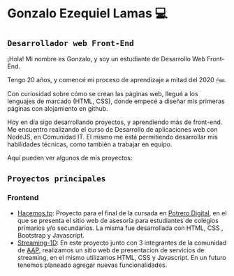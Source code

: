 # **Gonzalo Ezequiel Lamas** 💻

## `Desarrollador web Front-End`

¡Hola! Mi nombre es Gonzalo, y soy un estudiante de Desarrollo Web Front-End.

Tengo 20 años, y comencé mi proceso de aprendizaje a mitad del 2020 🖱⌨.

Con curiosidad sobre cómo se crean las páginas web, llegué a los lenguajes de marcado (HTML, CSS), donde empecé a diseñar mis primeras páginas con alojamiento en github.

Hoy en día sigo desarrollando proyectos, y aprendiendo más de front-end. Me encuentro realizando el curso de Desarrollo de aplicaciones web con NodeJS, en Comunidad IT. El mismo me está permitiendo desarrollar mis habilidades técnicas, como también a trabajar en equipo.

Aquí pueden ver algunos de mis proyectos:

## `Proyectos principales`

### **Frontend**
- [Hacemos.tp](https://github.com/gonzalolamas/Proyecto-integrador-Potrero-Digital-Clases-particulares "Hacemos.tp"): Proyecto para el final de la cursada en [Potrero Digital](http://https://potrerodigital.org/ "Potrero Digital"), en el que se presenta el sitio web de asesoría para estudiantes de colegios primarios y/o secundarios. La misma fue desarrollada con HTML, CSS , Bootstrap y Javascript.
- [Streaming-1D](https://github.com/AP-openProjects/streaming-1D "Streaming-1D"): En este proyecto junto con 3 integrantes de la comunidad de [AAP](https://aprendeaprogramar.dev/ "AAP"), realizamos un sitio web de presentacion de servicios de streaming, en el mismo utilizamos HTML, CSS y Javascript. En un futuro tenemos planeado agregar nuevas funcionalidades.
